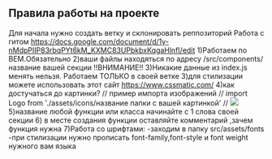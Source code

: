 ## Правила работы на проекте
Для начала нужно создать ветку и  склонировать реппозиторий 
Работа с гитом https://docs.google.com/document/d/1y-nMdpPIIP83rbqPYt6kM_KXMC83UPbkbxKqgaHlnfI/edit
1)Работаем по BEM.Обязательно
2)ваши файлы находяться по адресу /src/components/название вашей секции
!!ВНИМАНИЕ!! 
3)Никакие данные из index.js  менять нельзя.
Работаем ТОЛЬКО в своей ветке
3)для стилизации  можете использовать этот сайт https://www.cssmatic.com/
4)как достучаться до картинки?
//  пример импорта изображений
// import Logo from './assets/icons/название папки с вашей картинкой'
// <img src={Logo} />
5)название любой функции или класса начинайте с 1 слова своей секции
6)  в месте создания функции оставляйте комментарий ,зачем функция нужна
7)Работа со шрифтами:
-заходим в папку  src/assets/fonts
-при стилизации нужно прописать font-family,font-style и font weight нужного вам языка

